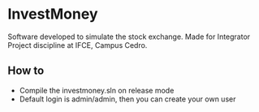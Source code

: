 # InvestMoney
Software developed to simulate the stock exchange. Made for Integrator Project discipline at IFCE, Campus Cedro.

## How to 
* Compile the investmoney.sln on release mode
* Default login is admin/admin, then you can create your own user
